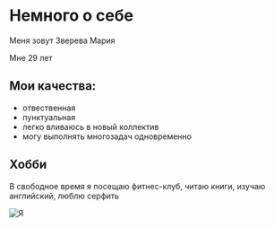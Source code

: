 # Немного о себе
Меня зовут Зверева Мария

Мне 29 лет

## Мои качества:

- отвественная
- пунктуальная
- легко вливаюсь в новый коллектив
- могу выполнять многозадач одновременно 

## Хобби

В свободное время я посещаю фитнес-клуб, читаю книги, изучаю английский, люблю серфить

![Я](IMG_3615.heic)


